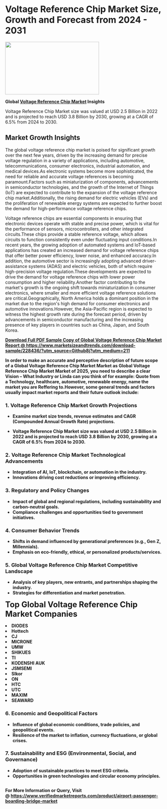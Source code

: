 <H1>Voltage Reference Chip Market Size, Growth and Forecast from 2024 - 2031</H1><img class="aligncenter size-medium wp-image-584254" src="https://thirdeyenews.in/wp-content/uploads/2024/09/Global-Market-Research-300x168.jpeg" alt="" width="300" height="168" /><p><strong>Global&nbsp;<a href="https://www.marketsizeandtrends.com/download-sample/228436/?utm_source=Github8j?utm_medium=211">Voltage Reference Chip Market</a> Insights</strong></p><p>Voltage Reference Chip Market size was valued at USD 2.5 Billion in 2022 and is projected to reach USD 3.8 Billion by 2030, growing at a CAGR of 6.5% from 2024 to 2030.</p><p><h2>Market Growth Insights</h2> <p>The global voltage reference chip market is poised for significant growth over the next few years, driven by the increasing demand for precise voltage regulation in a variety of applications, including automotive, telecommunications, consumer electronics, industrial automation, and medical devices.As electronic systems become more sophisticated, the need for reliable and accurate voltage references is becoming paramount.Factors such as miniaturization of components, advancements in semiconductor technologies, and the growth of the Internet of Things (IoT) are expected to contribute to the expansion of the voltage reference chip market.Additionally, the rising demand for electric vehicles (EVs) and the proliferation of renewable energy systems are expected to further boost the demand for high-performance voltage reference chips.</p> <p><strong><a href="#"></a></strong></p> <p>Voltage reference chips are essential components in ensuring that electronic devices operate with stable and precise power, which is vital for the performance of sensors, microcontrollers, and other integrated circuits.These chips provide a stable reference voltage, which allows circuits to function consistently even under fluctuating input conditions.In recent years, the growing adoption of automated systems and IoT-based applications has created an increased demand for voltage reference chips that offer better power efficiency, lower noise, and enhanced accuracy.In addition, the automotive sector is increasingly adopting advanced driver-assistance systems (ADAS) and electric vehicles, both of which require high-precision voltage regulation.These developments are expected to drive the demand for voltage reference chips with lower power consumption and higher reliability.Another factor contributing to the market's growth is the ongoing shift towards miniaturization in consumer electronics, where smaller and more efficient voltage reference solutions are critical.Geographically, North America holds a dominant position in the market due to the region's high demand for consumer electronics and automotive innovations.However, the Asia-Pacific region is expected to witness the highest growth rate during the forecast period, driven by advancements in semiconductor manufacturing and the increasing presence of key players in countries such as China, Japan, and South Korea.</p> <p><strong><a href="#"></p><p><span class=""><strong>Download Full PDF Sample Copy of Global Voltage Reference Chip Market Report</strong> @ <a href="https://www.marketsizeandtrends.com/download-sample/228436/?utm_source=Github8j?utm_medium=211" target="_blank">https://www.marketsizeandtrends.com/download-sample/228436/?utm_source=Github8j?utm_medium=211</a></span></p><p>In order to make an accurate and perceptive description of future scope of a Global&nbsp;Voltage Reference Chip Market Market as Global&nbsp;Voltage Reference Chip Market Market of 2025, you need to describe a clear Vision &ndash; What Industry or Linda can you think of for example: Quote from a Technology, healthcare, automotive, renewable energy, name the market you are Reffering to.However, some general trends and factors usually impact market reports and their future outlook include:</p><h3>1.&nbsp;<strong>Voltage Reference Chip Market Growth Projections</strong></h3><ul><li>Examine market size trends, revenue estimates and CAGR (Compounded Annual Growth Rate) projections.</li><li><p>Voltage Reference Chip Market size was valued at USD 2.5 Billion in 2022 and is projected to reach USD 3.8 Billion by 2030, growing at a CAGR of 6.5% from 2024 to 2030.</p></li></ul><h3>2.&nbsp;<strong>Voltage Reference Chip Market Technological Advancements</strong></h3><ul><li>Integration of AI, IoT, blockchain, or automation in the industry.</li><li>Innovations driving cost reductions or improving efficiency.</li></ul><h3>3.&nbsp;<strong>Regulatory and Policy Changes</strong></h3><ul><li>Impact of global and regional regulations, including sustainability and carbon-neutral goals.</li><li>Compliance challenges and opportunities tied to government initiatives.</li></ul><h3>4.&nbsp;<strong>Consumer Behavior Trends</strong></h3><ul><li>Shifts in demand influenced by generational preferences (e.g., Gen Z, Millennials).</li><li>Emphasis on eco-friendly, ethical, or personalized products/services.</li></ul><h3>5.&nbsp;<strong>Global Voltage Reference Chip Market Competitive Landscape</strong></h3><ul><li>Analysis of key players, new entrants, and partnerships shaping the industry.</li><li>Strategies for differentiation and market penetration.</li></ul><p data-pm-slice="1 1 []"><span style="color: inherit; font-family: inherit; font-size: 25px;">Top Global Voltage Reference Chip Market Companies</span></p><div class="" data-test-id=""><p><li>DIODES</li><li> Hottech</li><li> CJ</li><li> MICRONE</li><li> UMW</li><li> SHIKUES</li><li> TI</li><li> KODENSHI AUK</li><li> JSMSEMI</li><li> Slkor</li><li> ON</li><li> HTC</li><li> UTC</li><li> MAXIM</li><li> SEAWARD</li></p></div><h3>6.&nbsp;<strong>Economic and Geopolitical Factors</strong></h3><ul><li>Influence of global economic conditions, trade policies, and geopolitical events.</li><li>Resilience of the market to inflation, currency fluctuations, or global crises.</li></ul><h3>7.&nbsp;<strong>Sustainability and ESG (Environmental, Social, and Governance)</strong></h3><ul><li>Adoption of sustainable practices to meet ESG criteria.</li><li>Opportunities in green technologies and circular economy principles.</li></ul><h2><strong style="font-size: 14px;">For More Information or Query, Visit @&nbsp;</strong><a style="background-color: #ffffff; font-size: 14px;" href="https://www.marketsizeandtrends.com/report/voltage-reference-chip-market/" target="_blank">https://www.verifiedmarketreports.com/product/airport-passenger-boarding-bridge-market</a></h2>